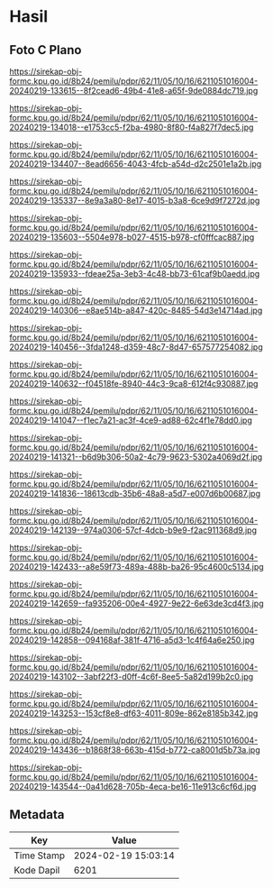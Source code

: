 # Hasil

## Foto C Plano

https://sirekap-obj-formc.kpu.go.id/8b24/pemilu/pdpr/62/11/05/10/16/6211051016004-20240219-133615--8f2cead6-49b4-41e8-a65f-9de0884dc719.jpg

https://sirekap-obj-formc.kpu.go.id/8b24/pemilu/pdpr/62/11/05/10/16/6211051016004-20240219-134018--e1753cc5-f2ba-4980-8f80-f4a827f7dec5.jpg

https://sirekap-obj-formc.kpu.go.id/8b24/pemilu/pdpr/62/11/05/10/16/6211051016004-20240219-134407--8ead6656-4043-4fcb-a54d-d2c2501e1a2b.jpg

https://sirekap-obj-formc.kpu.go.id/8b24/pemilu/pdpr/62/11/05/10/16/6211051016004-20240219-135337--8e9a3a80-8e17-4015-b3a8-6ce9d9f7272d.jpg

https://sirekap-obj-formc.kpu.go.id/8b24/pemilu/pdpr/62/11/05/10/16/6211051016004-20240219-135603--5504e978-b027-4515-b978-cf0fffcac887.jpg

https://sirekap-obj-formc.kpu.go.id/8b24/pemilu/pdpr/62/11/05/10/16/6211051016004-20240219-135933--fdeae25a-3eb3-4c48-bb73-61caf9b0aedd.jpg

https://sirekap-obj-formc.kpu.go.id/8b24/pemilu/pdpr/62/11/05/10/16/6211051016004-20240219-140306--e8ae514b-a847-420c-8485-54d3e14714ad.jpg

https://sirekap-obj-formc.kpu.go.id/8b24/pemilu/pdpr/62/11/05/10/16/6211051016004-20240219-140456--3fda1248-d359-48c7-8d47-657577254082.jpg

https://sirekap-obj-formc.kpu.go.id/8b24/pemilu/pdpr/62/11/05/10/16/6211051016004-20240219-140632--f04518fe-8940-44c3-9ca8-612f4c930887.jpg

https://sirekap-obj-formc.kpu.go.id/8b24/pemilu/pdpr/62/11/05/10/16/6211051016004-20240219-141047--f1ec7a21-ac3f-4ce9-ad88-62c4f1e78dd0.jpg

https://sirekap-obj-formc.kpu.go.id/8b24/pemilu/pdpr/62/11/05/10/16/6211051016004-20240219-141321--b6d9b306-50a2-4c79-9623-5302a4069d2f.jpg

https://sirekap-obj-formc.kpu.go.id/8b24/pemilu/pdpr/62/11/05/10/16/6211051016004-20240219-141836--18613cdb-35b6-48a8-a5d7-e007d6b00687.jpg

https://sirekap-obj-formc.kpu.go.id/8b24/pemilu/pdpr/62/11/05/10/16/6211051016004-20240219-142139--974a0306-57cf-4dcb-b9e9-f2ac911368d9.jpg

https://sirekap-obj-formc.kpu.go.id/8b24/pemilu/pdpr/62/11/05/10/16/6211051016004-20240219-142433--a8e59f73-489a-488b-ba26-95c4600c5134.jpg

https://sirekap-obj-formc.kpu.go.id/8b24/pemilu/pdpr/62/11/05/10/16/6211051016004-20240219-142659--fa935206-00e4-4927-9e22-6e63de3cd4f3.jpg

https://sirekap-obj-formc.kpu.go.id/8b24/pemilu/pdpr/62/11/05/10/16/6211051016004-20240219-142858--094168af-381f-4716-a5d3-1c4f64a6e250.jpg

https://sirekap-obj-formc.kpu.go.id/8b24/pemilu/pdpr/62/11/05/10/16/6211051016004-20240219-143102--3abf22f3-d0ff-4c6f-8ee5-5a82d199b2c0.jpg

https://sirekap-obj-formc.kpu.go.id/8b24/pemilu/pdpr/62/11/05/10/16/6211051016004-20240219-143253--153cf8e8-df63-4011-809e-862e8185b342.jpg

https://sirekap-obj-formc.kpu.go.id/8b24/pemilu/pdpr/62/11/05/10/16/6211051016004-20240219-143436--b1868f38-663b-415d-b772-ca8001d5b73a.jpg

https://sirekap-obj-formc.kpu.go.id/8b24/pemilu/pdpr/62/11/05/10/16/6211051016004-20240219-143544--0a41d628-705b-4eca-be16-11e913c6cf6d.jpg


## Metadata

| Key        | Value               |
| ---------- | ------------------- |
| Time Stamp | 2024-02-19 15:03:14 |
| Kode Dapil | 6201                |



